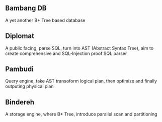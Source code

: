 ## Bambang DB

A yet another B+ Tree based database

## Diplomat

A public facing, parse SQL, turn into AST (Abstract Syntax Tree), aim to create comprehensive and SQL-Injection proof SQL
parser

## Pambudi

Query engine, take AST transoform logical plan, then optimize and finally outputing physical plan

## Bindereh

A storage engine, where B+ Tree, introduce parallel scan and partitioning